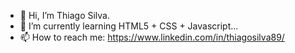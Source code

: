 - 👋 Hi, I’m Thiago Silva.
- 🌱 I’m currently learning HTML5 + CSS + Javascript...
- 📫 How to reach me: https://www.linkedin.com/in/thiagosilva89/

<!---
tsilva89/tsilva89 is a ✨ special ✨ repository because its `README.md` (this file) appears on your GitHub profile.
You can click the Preview link to take a look at your changes.
--->
